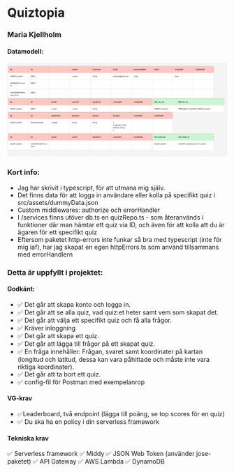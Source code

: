 # Quiztopia
### Maria Kjellholm

#### Datamodell:
![Datamodell](./src/assets/Quiztopia-datamodell.png)

### Kort info:
- Jag har skrivit i typescript, för att utmana mig själv.
- Det finns data för att logga in användare eller kolla på specifikt quiz i src/assets/dummyData.json
- Custom middlewares: authorize och errorHandler
- I /services finns utöver db.ts en quizRepo.ts - som återanvänds i funktioner där man hämtar ett quiz via ID, och även för att kolla att du är ägaren för ett specifikt quiz
- Eftersom paketet http-errors inte funkar så bra med typescript (inte för mig iaf), har jag skapat en egen httpErrors.ts som använd tillsammans med errorHandlern

### Detta är uppfyllt i projektet:
#### Godkänt:
- ✅  Det går att skapa konto och logga in.
- ✅ Det går att se alla quiz, vad quiz:et heter samt vem som skapat det.
- ✅ Det går att välja ett specifikt quiz och få alla frågor.
- ✅ Kräver inloggning
- ✅ Det går att skapa ett quiz.
- ✅ Det går att lägga till frågor på ett skapat quiz.
- ✅ En fråga innehåller: Frågan, svaret samt koordinater på kartan (longitud och latitud, dessa kan vara påhittade och måste inte vara riktiga koordinater).
- ✅ Det går att ta bort ett quiz.
- ✅ config-fil för Postman med exempelanrop

#### VG-krav
- ✅Leaderboard, två endpoint (lägga till poäng, se top scores för en quiz)
- ✅ Du ska ha en policy i din serverless framework

#### Tekniska krav
✅ Serverless framework
✅ Middy
✅ JSON Web Token (använder jose-paketet)
✅ API Gateway
✅ AWS Lambda
✅ DynamoDB

